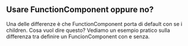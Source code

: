 ## Usare FunctionComponent oppure no?

Una delle differenze è che FunctionComponent porta di default con se i children.
Cosa vuol dire questo? Vediamo un esempio pratico sulla differenza tra definire un FuncionComponent con e senza.

